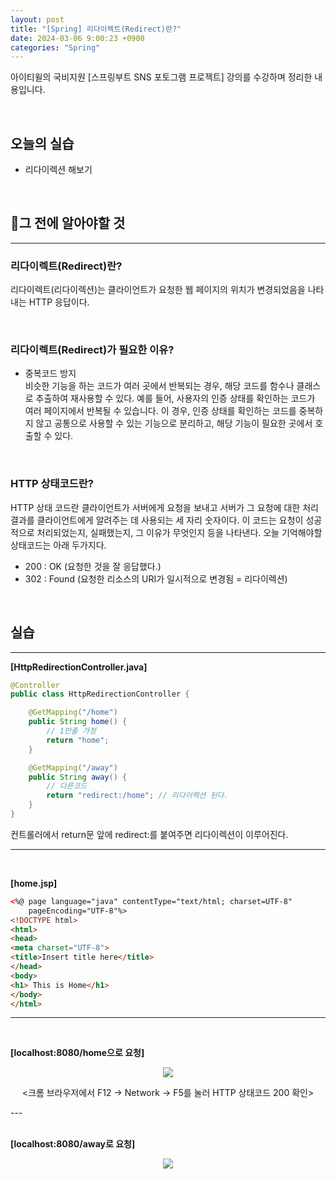 ```yaml
---
layout: post
title: "[Spring] 리다이렉트(Redirect)란?"
date: 2024-03-06 9:00:23 +0900
categories: "Spring"
---  
```

아이티윌의 국비지원 [스프링부트 SNS 포토그램 프로젝트] 강의를 수강하며 정리한 내용입니다.

<br>

## 오늘의 실습
- 리다이렉션 해보기 

<br>

## 🔎그 전에 알아야할 것
---
### 리다이렉트(Redirect)란?
리다이렉트(리다이렉션)는 클라이언트가 요청한 웹 페이지의 위치가 변경되었음을 나타내는 HTTP 응답이다.

<br>

### 리다이렉트(Redirect)가 필요한 이유?
- 중복코드 방지   
비슷한 기능을 하는 코드가 여러 곳에서 반복되는 경우, 해당 코드를 함수나 클래스로 추출하여 재사용할 수 있다. 예를 들어, 사용자의 인증 상태를 확인하는 코드가 여러 페이지에서 반복될 수 있습니다. 이 경우, 인증 상태를 확인하는 코드를 중복하지 않고 공통으로 사용할 수 있는 기능으로 분리하고, 해당 기능이 필요한 곳에서 호출할 수 있다.

<br>

### HTTP 상태코드란?
HTTP 상태 코드란 클라이언트가 서버에게 요청을 보내고 서버가 그 요청에 대한 처리 결과를 클라이언트에게 알려주는 데 사용되는 세 자리 숫자이다. 이 코드는 요청이 성공적으로 처리되었는지, 실패했는지, 그 이유가 무엇인지 등을 나타낸다. 오늘 기억해야할 상태코드는 아래 두가지다.   
- 200 : OK (요청한 것을 잘 응답했다.)  
- 302 : Found (요청한 리소스의 URI가 일시적으로 변경됨 = 리다이렉션) 

<br>

## 실습
---
**[HttpRedirectionController.java]**
```java
@Controller
public class HttpRedirectionController {

    @GetMapping("/home")
    public String home() {
        // 1만줄 가정
        return "home";
    }

    @GetMapping("/away")
    public String away() {
        // 다른코드
        return "redirect:/home"; // 리다이렉션 된다. 
    }
}
```
컨트롤러에서 return문 앞에 redirect:를 붙여주면 리다이렉션이 이루어진다. 

---
<br>

**[home.jsp]**
```html
<%@ page language="java" contentType="text/html; charset=UTF-8"
    pageEncoding="UTF-8"%>
<!DOCTYPE html>
<html>
<head>
<meta charset="UTF-8">
<title>Insert title here</title>
</head>
<body>
<h1> This is Home</h1>
</body>
</html>
```

---
<br>

**[localhost:8080/home으로 요청]**
<p align="center"><img src="https://github.com/bong0716/bong0716.github.io/assets/119990564/fb4c2f4f-0409-4bb7-80a7-7c7413a0bdc0"></p>

<p align="center">
<크롬 브라우저에서 F12 -> Network -> F5를 눌러 HTTP 상태코드 200 확인>
</p>
---
<br><br>

**[localhost:8080/away로 요청]**

<p align="center"><img src="https://github.com/bong0716/bong0716.github.io/assets/119990564/3cf6841a-100e-4b03-8d8f-1009f6326cb6"></p>

<p align="center">
<away 요청 시 리다이렉션 되어(상태코드 302) home으로 감>
</p>